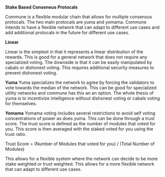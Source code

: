 
**Stake Based Conseneus Protocals**

Commune is a flexible modular chain that allows for multiple consensus protocals. The two main protocals are yuma and yomama. Commune intends to have a flexible network that can adapt to different use cases and add additional protocals in the future for different use cases.

**Linear**

Linear is the simplest in that it represents a linear distribution of the rewards. This is good for a general network that does not require any specialized voting. The downside is that it can be easily manipulated by cabals or dishonest voting. This requires additional security measures to prevent dishonest voting.

**Yuma**
Yuma specializes the network to agree by forcing the validators to vote towards the median of the network. This can be good for specialized utility networks and commune has this an an option. The whole thesis of yuma is to incentivize intelligence without dishonest voting or cabals voting for themselves. 

**Yomama**
Yomama voting includes several restrictions to avoid self voting concentrations of power as does yuma. This can be done through a trust score. The trust score is defined as the number of modules that voted for you. This score is then averaged with the staked voted for you using the trust ratio. 

Trust Score = (Number of Modules that voted for you) / (Total Number of Modules)

This allows for a flexible system where the network can decide to be more stake weighted or trust weighted. This allows for a more flexible network that can adapt to different use cases.


